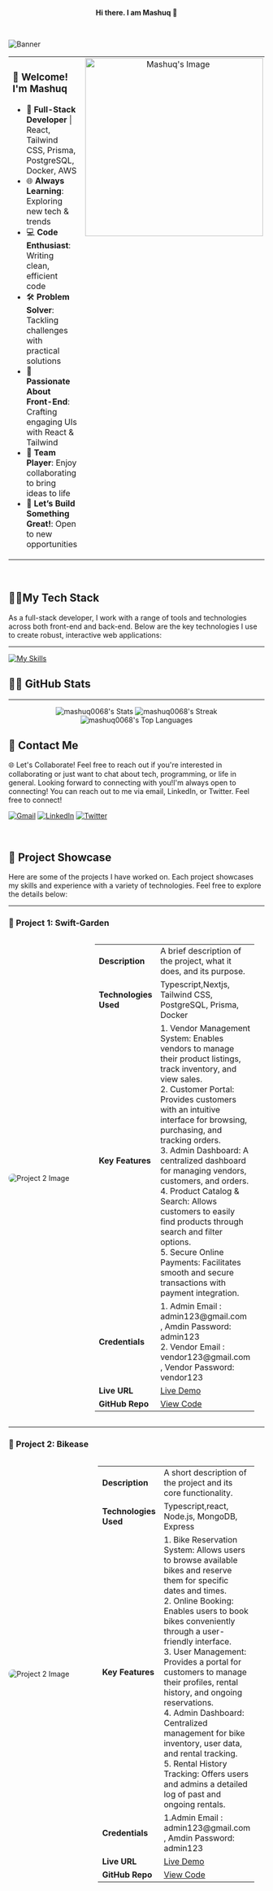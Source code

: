 
 <p align="center">
  <strong>Hi there. I am Mashuq 👋</strong>
</p>
<br/>

![Banner](https://i.ibb.co.com/r48Jf0p/mashuq0068-gmail-com.png)


<table style="border: none; width: 100%;">
  <tr>
    <td style="width: 70%;border: none; vertical-align: top;">
      <h3>👋 <strong>Welcome!</strong> I'm Mashuq</h3>
      <ul>
        <li>🚀 <strong>Full-Stack Developer</strong> | React, Tailwind CSS, Prisma, PostgreSQL, Docker, AWS</li>
        <li>🌐 <strong>Always Learning</strong>: Exploring new tech & trends</li>
        <li>💻 <strong>Code Enthusiast</strong>: Writing clean, efficient code</li>
        <li>🛠️ <strong>Problem Solver</strong>: Tackling challenges with practical solutions</li>
        <li>🚀 <strong>Passionate About Front-End</strong>: Crafting engaging UIs with React & Tailwind</li>
        <li>👥 <strong>Team Player</strong>: Enjoy collaborating to bring ideas to life</li>
        <li>🎯 <strong>Let’s Build Something Great!</strong>: Open to new opportunities</li>
      </ul>
    </td>
    <td style="width: 30%; border: none;vertical-align: top; text-align: center;">
      <img src="https://i.ibb.co/F0Wrb1G/Graphic-workstation.gif" alt="Mashuq's Image" style="width: 350px; height: auto;">
    </td>
  </tr>
</table>




 <br/>
 
## 👨‍💻My Tech Stack
As a full-stack developer, I work with a range of tools and technologies across both front-end  and back-end. Below are the key technologies I use to create robust, interactive web applications:

---


[![My Skills](https://skillicons.dev/icons?i=js,ts,html,css,tailwind,bootstrap,react,nextjs,nodejs,express,mongodb,postgresql,prisma,docker,aws)](https://skillicons.dev)



## 👨‍💻 GitHub Stats  

---

<p align="center">
  <img src="https://github-readme-stats.vercel.app/api?username=mashuq0068&theme=default&show_icons=true&hide_border=true&count_private=true" alt="mashuq0068's Stats" />
  <img src="https://github-readme-streak-stats.herokuapp.com/?user=mashuq0068&theme=default&hide_border=true" alt="mashuq0068's Streak" />
  <img src="https://github-readme-stats.vercel.app/api/top-langs/?username=mashuq0068&theme=default&show_icons=true&hide_border=true&layout=compact" alt="mashuq0068's Top Languages" />
</p>


## 💼 Contact Me

🌐 Let's Collaborate! Feel free to reach out if you're interested in collaborating or just want to chat about tech, programming, or life in general. Looking forward to connecting with you!I'm always open to connecting! You can reach out to me via email, LinkedIn, or Twitter. Feel free to connect!

  [![Gmail](https://img.shields.io/badge/-Gmail-red?style=flat&logo=gmail&logoColor=white)](mailto:mashuq0068@gmail.com)
  [![LinkedIn](https://img.shields.io/badge/-LinkedIn-blue?style=flat&logo=linkedin&logoColor=white)](https://www.linkedin.com/in/md-mashuqur-rahman-3aaab8260/)
  [![Twitter](https://img.shields.io/badge/-Twitter-1DA1F2?style=flat&logo=twitter&logoColor=white)](https://twitter.com/mashuq0068)






<br/>

## 🚀 Project Showcase

Here are some of the projects I have worked on. Each project showcases my skills and experience with a variety of technologies. Feel free to explore the details below:

---

### 📂 Project 1: **Swift-Garden**

<div style="display: flex; justify-content: space-between; align-items: center;">
 <div style="flex: 1;">
    <img src="https://i.ibb.co.com/FYRmKc1/Screenshot-2024-12-19-134913.png" alt="Project 2 Image" style="max-width: 100%; height: auto; border-radius: 8px;">
  </div>
  <div style="flex: 1; padding-right: 20px;">
    <table>
      <tr><td><strong>Description</strong></td><td>A brief description of the project, what it does, and its purpose.</td></tr>
      <tr><td><strong>Technologies Used</strong></td><td>Typescript,Nextjs, Tailwind CSS, PostgreSQL, Prisma, Docker</td></tr>
    <tr><td><strong>Key Features</strong></td>
  <td>
    1. Vendor Management System: Enables vendors to manage their product listings, track inventory, and view sales.<br>
    2. Customer Portal: Provides customers with an intuitive interface for browsing, purchasing, and tracking orders.<br>
    3. Admin Dashboard: A centralized dashboard for managing vendors, customers, and orders.<br>
    4. Product Catalog & Search: Allows customers to easily find products through search and filter options.<br>
    5. Secure Online Payments: Facilitates smooth and secure transactions with payment integration.
  </td>
</tr>
     <td><strong>Credentials</strong></td><td> 1. Admin Email : admin123@gmail.com , Amdin Password: admin123 <br> 2. Vendor Email : vendor123@gmail.com , Vendor Password: vendor123 </td></tr>
      <tr><td><strong>Live URL</strong></td><td><a href="https://swift-garden-frontned.vercel.app/" target="_blank">Live Demo</a></td></tr>
      <tr><td><strong>GitHub Repo</strong></td><td><a href="https://github.com/mashuq0068/swift-garden-frontend" target="_blank">View Code</a></td></tr>
    </table>
  </div>
  
</div>

---

### 📂 Project 2: **Bikease**

<div style="display: flex; justify-content: center; align-items: center;">
 <div style="flex: 1;">
    <img src="https://i.ibb.co.com/qYpPgWz/Screenshot-2024-12-23-134515.png" alt="Project 2 Image" style="max-width: 100%; height: auto; border-radius: 8px;">
  </div>
  <div style="flex: 1; padding-right: 20px;">
    <table>
      <tr><td><strong>Description</strong></td><td>A short description of the project and its core functionality.</td></tr>
      <tr><td><strong>Technologies Used</strong></td><td>Typescript,react, Node.js, MongoDB, Express</td></tr>
    <tr><td><strong>Key Features</strong></td>
  <td>
    1. Bike Reservation System: Allows users to browse available bikes and reserve them for specific dates and times.<br>
    2. Online Booking: Enables users to book bikes conveniently through a user-friendly interface.<br>
    3. User Management: Provides a portal for customers to manage their profiles, rental history, and ongoing reservations.<br>
    4. Admin Dashboard: Centralized management for bike inventory, user data, and rental tracking.<br>
    5. Rental History Tracking: Offers users and admins a detailed log of past and ongoing rentals.
  </td>
</tr>
     <tr><td><strong>Credentials</strong></td><td>1.Admin Email : admin123@gmail.com , Amdin Password: admin123 </td></tr>
      <tr><td><strong>Live URL</strong></td><td><a href="https://another-example.com" target="_blank">Live Demo</a></td></tr>
      <tr><td><strong>GitHub Repo</strong></td><td><a href="https://github.com/mashuq0068/bike-rental-client" target="_blank">View Code</a></td></tr>
    </table>
  </div>
  
</div>









